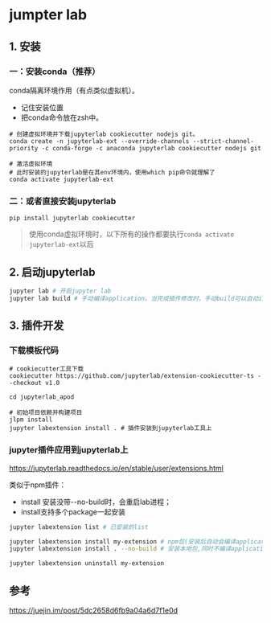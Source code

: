 
# jumpter lab

## 1. 安装

### 一：安装conda（推荐）

conda隔离环境作用（有点类似虚拟机）。
* 记住安装位置
* 把conda命令放在zsh中。

```
# 创建虚拟环境并下载jupyterlab cookiecutter nodejs git。
conda create -n jupyterlab-ext --override-channels --strict-channel-priority -c conda-forge -c anaconda jupyterlab cookiecutter nodejs git

# 激活虚拟环境
# 此时安装的jupyterlab是在其env环境内，使用which pip命令就理解了
conda activate jupyterlab-ext
```

### 二：或者直接安装jupyterlab

```
pip install jupyterlab cookiecutter
```

> 使用conda虚拟环境时，以下所有的操作都要执行`conda activate jupyterlab-ext`以后

## 2. 启动jupyterlab

``` bash
jupyter lab # 开启jupyter lab
jupyter lab build # 手动编译application。当完成插件修改时，手动build可以自动install 所有插件
```

## 3. 插件开发

### 下载模板代码

```
# cookiecutter工具下载
cookiecutter https://github.com/jupyterlab/extension-cookiecutter-ts --checkout v1.0

cd jupyterlab_apod

# 初始项目依赖并构建项目
jlpm install
jupyter labextension install . # 插件安装到jupyterlab工具上
```

### jupyter插件应用到jupyterlab上

https://jupyterlab.readthedocs.io/en/stable/user/extensions.html

类似于npm插件：
* install 安装没带--no-build时，会重启lab进程；
* install支持多个package一起安装

``` bash
jupyter labextension list # 已安装的list

jupyter labextension install my-extension # npm包(安装后自动会编译application)
jupyter labextension install . --no-build # 安装本地包,同时不编译application

jupyter labextension uninstall my-extension
```

## 参考

https://juejin.im/post/5dc2658d6fb9a04a6d7f1e0d